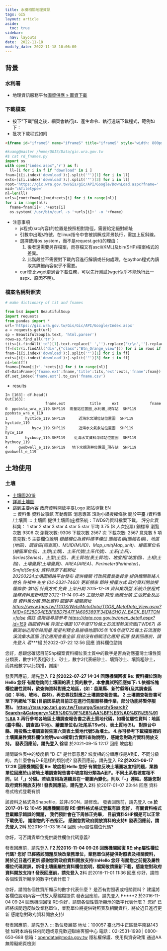 ```yaml
---
title: 水模相關地理資訊
tags: GIS
layout: article
aside:
  toc: true
sidebar:
  nav: layouts
date:  2022-11-18
modify_date: 2022-11-18 10:06:00
---
```


## 背景

### 水利署

- 地理資訊服務平台[圖資供應 » 圖資下載](https://gic.wra.gov.tw/Gis/Gic/API/Google/Index.aspx)

### 下載檔案

- 按下"下載"鍵之後，網頁會執行js、產生命令、執行遠端下載程式，範例如下：
- 批次下載程式如附

```html
<iframe id="iframeS" name="iframeS" title="iframeS" style="width: 800px; height: 400px; display: none" src="/Gis/gic/API/Google/DownLoad.aspx?fname=TP108109&filetype=KML"></iframe>
```

```python
#kuang@master /home/QGIS/Data/gic.wra.gov.tw
#$ cat rd_fnames.py
import os
with open("index.aspx",'r') as f:
  ll=[i for i in f if "download" in i ]
fnam=[i[i.index('download'):].split('"')[1] for i in ll]
exts=[i[i.index('download'):].split('"')[3] for i in ll]
root='https://gic.wra.gov.tw/Gis/gic/API/Google/DownLoad.aspx?fname='
mid='\&filetype='
nl=len(ll)
urls=[root+fnam[i]+mid+exts[i] for i in range(nl)]
for i in range(nl):
  fname=fnam[i]+'.'+exts[i]
  os.system('/usr/bin/curl -s '+urls[i]+' -o '+fname)
```

- 注意事項
  - js程式(src內容)的位置是按照相對路徑，需要給定絕對網址
  - 引數中出現`&`符號，在linux指令中會被誤解成背景執行，需加上反斜線。
  - 選擇使用os.system，而不是request.get()的理由：
    1. 後者還需要另存檔案，而存檔又有ascii(KML)及bin(SHP)檔案格式的差異。
    2. 此階段並不需要對下載內容進行解讀或任何處理，在python程式內讀取其詳細內容似乎不需要。
  - curl會比wget更適合下載任務，可以先行測試(wget似乎不能執行此一aspx、原因不明)。
  
### 檔案名稱對照表

```python
# make dictionary of tit and fnames

from bs4 import BeautifulSoup
import requests
from pandas import *
url='https://gic.wra.gov.tw/Gis/Gic/API/Google/Index.aspx'
a = requests.get(url)
sp = BeautifulSoup(a.text, 'html.parser')
rows=sp.find_all('tr')
tits=[i.findAll('td')[1].text.replace(' ','').replace('\r\n','').replace('\xa0','') for i in rows if len(i.findAll('td'))>1]
ff=[str(i.findAll('div',{"class":"Btn_Orange_view"})) for i in rows if len(i.findAll('td'))>1]
fnam=[i[i.index('download'):].split('"')[1] for i in ff]
exts=[i[i.index('download'):].split('"')[3] for i in ff]
nl=len(ff)
fname=[fnam[i]+'.'+exts[i] for i in range(nl)]
df=DataFrame({'fname.ext':fname,'title':tits,'ext':exts,'fname':fnam})
df.set_index('fname.ext').to_csv('fname.csv')
```

- results

```
In [163]: df.head()
Out[163]:
                  fname.ext           title     ext              fname
0  ppobsta_wra_e_119.SHP119  雨量站位置圖_水利署_現存站  SHP119  ppobsta_wra_e_119
1        hyctide_119.SHP119      近海水文潮位站位置圖  SHP119        hyctide_119
2           hycw_119.SHP119      近海水文氣象站位置圖  SHP119           hycw_119
3        hycbuoy_119.SHP119    近海水文資料浮標站位置圖  SHP119        hycbuoy_119
4     gwobwell_e_119.SHP119   地下水觀測井位置圖_現存站  SHP119     gwobwell_e_119
```


## 土地使用

### 土壤

- [土壤圖2019](https://data.gov.tw/dataset/25539)
- [詳測土壤圖](https://data.gov.tw/dataset/55747)
- 跳到主要內容
政府資料開放平臺Logo
網站導覽   EN   
::: 
資料集
資料故事館
互動專區
消息專區
諮詢小組授權條款
關於平臺
/資料集 /土壤圖
:::
土壤圖
提供土壤圖(座標系統：TWD97)資料檔案下載。
評分此資料集：
1 star
2 star
3 star
4 star
5 star
平均 3.75 (8 人次投票)
銅標章 瀏覽次數 9306 次 瀏覽次數: 9306 下載次數 2567 次 下載次數: 2567 意見數 5 項 意見數: 5
主要欄位說明
*粗體欄位為資料標準欄位	圖幅名稱(圖幅名稱)、地區(地區)、調查區(調查區)、MUID(MUID)、Map_unit(Map_unit)、繪圖單位名(繪圖單位名)、土類(土類)、土系代號(土系代號)、土系(土系)、Series(Series)、土型(土型)、表土質地(表土質地)、坡度相(坡度相)、土相(土相)、土壤變異(土壤變異)、AREA(AREA)、Perimeter(Perimeter)、Smfid(Smfid)
資料資源下載網址	
  20200224土壤圖網路平台發布
提供機關	行政院農業委員會
提供機關聯絡人姓名	許禎坤 先生 (04-2331-7460)
更新頻率	即時
授權方式	政府資料開放授權條款-第1版
計費方式	免費
上架日期	2015-12-18
資料集類型	系統介接程式
詮釋資料更新時間	2022-11-14 00:45
主題分類	其他
服務分類	生活安全及品質
資料集分類	開放資料
關鍵字	
相關網址	https://www.tgos.tw/TGOS/Web/MetaData/TGOS_MetaData_View.aspx?MID=0E25D04EEBF8BD7547F1A6053691F34D&SHOW_BACK_BUTTON=false
備註	進階搜尋請參考 https://data.coa.gov.tw/open_detail.aspx?id=159
相關資料集
詳測土壤圖
107年度1719條土石流潛勢溪流圖(TWD67)
各觀測站近兩年降雨量
衛星判釋全島崩塌地圖105年
108年度1725條土石流潛勢溪流集水區圖
活化應用查看全部
目前沒有相關活化應用
回應
發表回應前，請先登入
茗****楊 於2022-07-22 12:56 回應
資料欄位諮詢

您好，想跟您確認目前Shp檔案資料欄位表土質中的數字是否為對應臺灣土壤性質分類表，數字1代表粗砂土、砂土，數字2代表細砂土、壤質砂土、壤質粗砂土，而其他數字以此類推，謝謝!

發表回應前，請先登入
F****2 於2022-07-27 14:34 回應機關回復
Re: 資料欄位諮詢
Hello 您好
有關您詢問土壤圖的表土質的數字，本會農試所回應如下:
1.依循坵塊欄位屬性資料，欲查詢資料對應之地區，(如：苗栗縣、新竹縣等)及其調查區(如：平地、坡地、森林)，再去尋找對應之土壤調查報告書。
2.土壤調查報告書可至下列網址下載 (目前因系統目前正在進行伺服器移機作業，部分功能將暫停服務)。
https://tssurgo.tari.gov.tw/Tssurgo/Search/Search?Search=&Category=%E5%9C%9F%E8%AA%BF%E5%A0%B1%E5%91%8A
3.再行參考各地區土壤調查報告書之表土質地代碼，如欄位屬性資料：地區(臺中縣)、調查區(平地)、繪圖單位名(社尾系TSw5)、表土質地(5)。 對照台中縣、南投縣土壤調查報告第六頁表土質地代號5為壤土。
4.亦可參考下載檔案裡的土壤圖屬性資料欄位說明word檔案(含資料查詢說明)，感謝您對政府資料開放支持。
發表回應前，請先登入
徐****馨 於2021-09-15 12:17 回應
坡度相

請問屬性表中的坡度相 "D-E" 是什麼意思?
坡度相的分類應該是A到E，不同分級的。為什麼會有D-E這樣的類別呢?
發表回應前，請先登入
F****2 於2021-09-17 17:28 回應機關回復
Re: 坡度相
Hello 您好
有關您反映土壤圖坡度相問題，業務單位回應於山坡地土壤調查報告書中坡度相分類為A到F。不同土系若坡度相不同，以「,」分隔。若坡度相為連續且在一範圍內變化，則以「-」連結。感謝您對政府資料開放支持!!
發表回應前，請先登入
2****料 於2017-01-07 23:44 回應
資料格式格式登載有誤

該資料之格式為Shapefile，並非JSON，請修改。
發表回應前，請先登入
c****a 於2017-01-12 10:45 回應機關回復
RE:資料格式格式登載有誤
您好，
有關資料格式登載顯示錯誤的問題，
我們預計會在下周修正完畢，
目前資料SHP檔是可以正常下載使用，
謝謝您的不吝指正。
感謝您對政府開放資料的支持!!
發表回應前，請先登入
2****料 於2016-11-03 16:14 回應
shp屬性欄位代碼?

你好，可否請貴單位提供屬性欄位代碼意義?



發表回應前，請先登入
F****2 於2016-11-04 09:26 回應機關回復
RE:shp屬性欄位代碼?
您好
已經將該問題反映改業務單位，業務單位將提供對照表及相關資料，將於近日進行更新
感謝您對政府資料開放支持!/nHello 您好
有關您之前提及屬性欄位代碼資訊，新增土壤圖屬性資料欄位說明，檔案敬請重新下載，感謝您對政府資料開放支持!!
發表回應前，請先登入
2****料 於2016-11-01 11:36 回應
你好，請問各個性質所顯示的數字代表什麼？

你好，請問各個性質所顯示的數字代表什麼？
是否有對照表或相關資料？
建議將各欄位說明內容一併放入壓縮檔提供
發表回應前，請先登入
F****2 於2016-11-04 09:24 回應機關回復
RE:你好，請問各個性質所顯示的數字代表什麼？
您好
已經將該問題反映改業務單位，業務單位將提供對照表及相關資料，將於近日進行更新
感謝您對政府資料開放支持!

發表回應前，請先登入
:::
數位發展部
地址：100057 臺北市中正區延平南路143 號
如對本站有任何問題或意見歡迎聯絡客服中心
電話：02-2531-1998 | 0800-650-688
信箱：opendata@moda.gov.tw
隱私權保護、使用與資安政策
通過AA無障礙網頁檢測